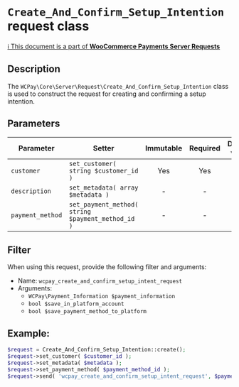 # `Create_And_Confirm_Setup_Intention` request class

[ℹ️ This document is a part of __WooCommerce Payments Server Requests__](../requests.md)

## Description

The `WCPay\Core\Server\Request\Create_And_Confirm_Setup_Intention` class is used to construct the request for creating and confirming a setup intention.

## Parameters


| Parameter        | Setter                                            | Immutable | Required | Default value |
|------------------|---------------------------------------------------|:---------:|:--------:|:-------------:|
| `customer`       | `set_customer( string $customer_id )`             |    Yes    |   Yes    |       -       |
| `description`    | `set_metadata( array $metadata )`                 |     -     |    -     |       -       |
| `payment_method` | `set_payment_method( string $payment_method_id )` |     -     |    -     |       -       |


## Filter

When using this request, provide the following filter and arguments:

- Name: `wcpay_create_and_confirm_setup_intent_request`
- Arguments: 
   - `WCPay\Payment_Information $payment_information`
   - `bool $save_in_platform_account`
   - `bool $save_payment_method_to_platform`

## Example:

```php
$request = Create_And_Confirm_Setup_Intention::create();
$request->set_customer( $customer_id );
$request->set_metadata( $metadata );
$request->set_payment_method( $payment_method_id );
$request->send( 'wcpay_create_and_confirm_setup_intent_request', $payment_information, $save_in_platform_account, $save_payment_method_to_platform );
```
